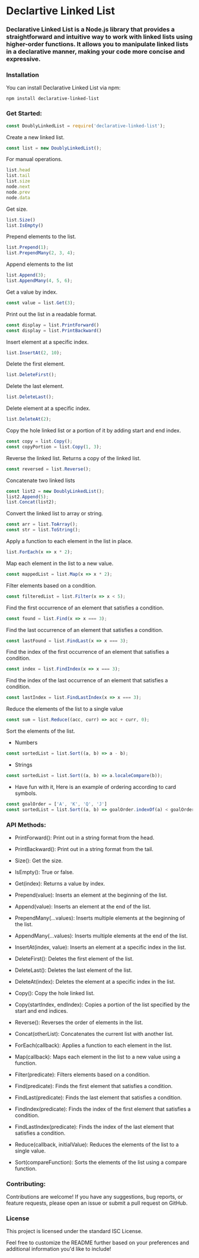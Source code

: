 # Declartive Linked List

### Declarative Linked List is a Node.js library that provides a straightforward and intuitive way to work with linked lists using higher-order functions. It allows you to manipulate linked lists in a declarative manner, making your code more concise and expressive.

### Installation

You can install Declarative Linked List via npm:
```
npm install declarative-linked-list
```
### Get Started:
```javascript
const DoublyLinkedList = require('declarative-linked-list');
```
Create a new linked list.
```javascript
const list = new DoublyLinkedList();
```
For manual operations.
```javascript
list.head
list.tail
list.size
node.next
node.prev
node.data
```
Get size.
```javascript
list.Size()
list.IsEmpty()
```
Prepend elements to the list.
```javascript
list.Prepend(1);
list.PrependMany(2, 3, 4);
```
Append elements to the list
```javascript
list.Append(3);
list.AppendMany(4, 5, 6);
```
Get a value by index.
```javascript
const value = list.Get(3);
```
Print out the list in a readable format.
```javascript
const display = list.PrintForward()
const display = list.PrintBackward()
```
Insert element at a specific index.
```javascript
list.InsertAt(2, 10);
```
Delete the first element.
```javascript
list.DeleteFirst();
```
Delete the last element.
```javascript
list.DeleteLast();
```
Delete element at a specific index.
```javascript
list.DeleteAt(2);
```
Copy the hole linked list or a portion of it by adding start and end index.
```javascript
const copy = list.Copy();
const copyPortion = list.Copy(1, 3);
```
Reverse the linked list. Returns a copy of the linked list.
```javascript
const reversed = list.Reverse();
```
Concatenate two linked lists
```javascript
const list2 = new DoublyLinkedList();
list2.Append(5);
list.Concat(list2);
```
Convert the linked list to array or string.
```javascript
const arr = list.ToArray();
const str = list.ToString();
```
Apply a function to each element in the list in place.
```javascript
list.ForEach(x => x * 2);
```
Map each element in the list to a new value.
```javascript
const mappedList = list.Map(x => x * 2);
```
Filter elements based on a condition.
```javascript
const filteredList = list.Filter(x => x < 5);
```
Find the first occurrence of an element that satisfies a condition.
```javascript
const found = list.Find(x => x === 3);
```
Find the last occurrence of an element that satisfies a condition.
```javascript
const lastFound = list.FindLast(x => x === 3);
```
Find the index of the first occurrence of an element that satisfies a condition.
```javascript
const index = list.FindIndex(x => x === 3);
```
Find the index of the last occurrence of an element that satisfies a condition.
```javascript
const lastIndex = list.FindLastIndex(x => x === 3);
```
Reduce the elements of the list to a single value
```javascript
const sum = list.Reduce((acc, curr) => acc + curr, 0);
```
Sort the elements of the list.
- Numbers
```javascript
const sortedList = list.Sort((a, b) => a - b); 
```
- Strings
```javascript
const sortedList = list.Sort((a, b) => a.localeCompare(b));
```
- Have fun with it, Here is an example of ordering according to card symbols.
```javascript
const goalOrder = ['A', 'K', 'Q', 'J']
const sortedList = list.Sort((a, b) => goalOrder.indexOf(a) < goalOrder.indexOf(b) ? -1 : 1);
```
### API Methods:
- PrintForward(): Print out in a string format from the head.
    
- PrintBackward(): Print out in a string format from the tail.
  
- Size(): Get the size.

- IsEmpty(): True or false.

- Get(index): Returns a value by index.

- Prepend(value): Inserts an element at the beginning of the list.

- Append(value): Inserts an element at the end of the list.

- PrependMany(...values): Inserts multiple elements at the beginning of the list.

- AppendMany(...values): Inserts multiple elements at the end of the list.

- InsertAt(index, value): Inserts an element at a specific index in the list.

- DeleteFirst(): Deletes the first element of the list.

- DeleteLast(): Deletes the last element of the list.

- DeleteAt(index): Deletes the element at a specific index in the list.

- Copy(): Copy the hole linked list.

- Copy(startIndex, endIndex): Copies a portion of the list specified by the start and end indices.

- Reverse(): Reverses the order of elements in the list.

- Concat(otherList): Concatenates the current list with another list.

- ForEach(callback): Applies a function to each element in the list.

- Map(callback): Maps each element in the list to a new value using a function.

- Filter(predicate): Filters elements based on a condition.

- Find(predicate): Finds the first element that satisfies a condition.

- FindLast(predicate): Finds the last element that satisfies a condition.

- FindIndex(predicate): Finds the index of the first element that satisfies a condition.

- FindLastIndex(predicate): Finds the index of the last element that satisfies a condition.

- Reduce(callback, initialValue): Reduces the elements of the list to a single value.

- Sort(compareFunction): Sorts the elements of the list using a compare function.

### Contributing:
Contributions are welcome! If you have any suggestions, bug reports, or feature requests, please open an issue or submit a pull request on GitHub.

### License
This project is licensed under the standard ISC License.

Feel free to customize the README further based on your preferences and additional information you'd like to include!
